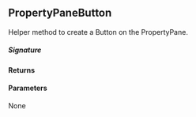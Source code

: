 ## PropertyPaneButton

Helper method to create a Button on the PropertyPane.

##### Signature

#### Returns

#### Parameters
None

